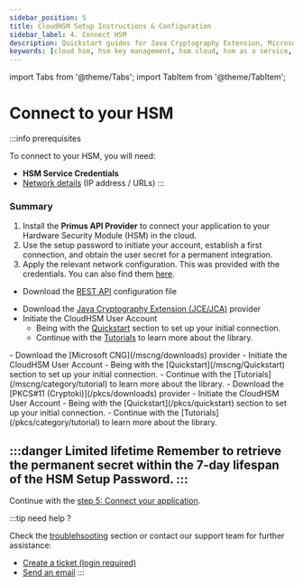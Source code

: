 ```yaml
---
sidebar_position: 5
title: CloudHSM Setup Instructions & Configuration
sidebar_label: 4. Connect HSM
description: Quickstart guides for Java Cryptography Extension, Microsoft CNG, and PKCS#11 setup in CloudHSM. Follow step-by-step for seamless integration.
keywords: [cloud hsm, hsm key management, hsm cloud, hsm as a service, cloud based hsm, hsm digital signature, hsm services, hsm service, what is cloud hsm, hsm signing, hsm pki, hsm encryption, code signing hsm, hsm key, code signing service, hsm code signing, cloud code signing, cloud encryption key management, cloud hardware security module, cloudhsm vs kms, code signing certificate, key management hsm, microsoft encryption key management, hsm aws, document signing services, code signing, hsm providers, code signing as a service, aws cloudhsm documentation, hsm pricing]
---
```


import Tabs from '@theme/Tabs';
import TabItem from '@theme/TabItem';

# Connect to your HSM

:::info prerequisites

To connect to your HSM, you will need:
- **HSM Service Credentials**
- [Network details](../../connectivity-details/cloudhsm-connectivity-details) (IP address / URLs)
:::

### Summary 

1) Install the **Primus API Provider** to connect your application to your Hardware Security Module (HSM) in the cloud. 
1) Use the setup password to initiate your account, establish a first connection, and obtain the user secret for a permanent integration.
1) Apply the relevant network configuration. This was provided with the credentials. You can also find them [here](../../connectivity-details/cloudhsm-connectivity-details).

<Tabs groupId="api-provider">
<TabItem value="rest" label="Rest-API">

- Download the [REST API](/tsb/Download/downloads) configuration file

</TabItem>
<TabItem value="jce" label="JCE/JCA" default>

- Download the [Java Cryptography Extension (JCE/JCA)](/jce/Downloads) provider
- Initiate the CloudHSM User Account
    - Being with the [Quickstart](/jce/quickstart) section to set up your initial connection.
    - Continue with the [Tutorials](/jce/category/tutorial) to learn more about the library.

</TabItem>
<TabItem value="mcng" label="MCNG">
- Download the [Microsoft CNG](/mscng/downloads) provider
- Initiate the CloudHSM User Account
    - Being with the [Quickstart](/mscng/Quickstart) section to set up your initial connection.
    - Continue with the [Tutorials](/mscng/category/tutorial) to learn more about the library.

</TabItem>
<TabItem value="pkcs11" label="PKCS#11">
- Download the [PKCS#11 (Cryptoki)](/pkcs/downloads) provider
- Initiate the CloudHSM User Account
    - Being with the [Quickstart](/pkcs/quickstart) section to set up your initial connection.
    - Continue with the [Tutorials](/pkcs/category/tutorial) to learn more about the library.

</TabItem>
</Tabs>

:::danger Limited lifetime
Remember to retrieve the permanent secret within the **7-day lifespan** of the HSM Setup Password.
:::
---

Continue with the [step 5: Connect your application](./Connect_application.md).

:::tip need help ?

Check the [troublehsooting](./troubleshooting) section or contact our support team for further assistance:
+ [Create a ticket (login required)](https://support.securosys.com)
+ [Send an email](mailto:support@securosys.com)
:::